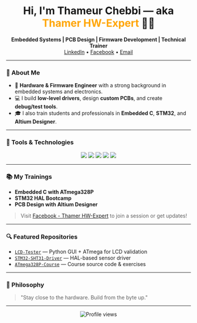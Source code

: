 <h1 align="center">Hi, I'm Thameur Chebbi — aka <span style="color:#ffa500;">Thamer HW-Expert</span> 👨‍💻</h1>

<p align="center">
  <strong>Embedded Systems | PCB Design | Firmware Development | Technical Trainer</strong><br>
  <a href="https://www.linkedin.com/in/thameur-chebbi-b9157b167/">LinkedIn</a> • 
  <a href="https://www.facebook.com/ThamerHwExpert">Facebook</a> • 
  <a href="mailto:youremail@example.com">Email</a>
</p>

---

### 🚀 About Me

- 🔧 **Hardware & Firmware Engineer** with a strong background in embedded systems and electronics.
- 💻 I build **low-level drivers**, design **custom PCBs**, and create **debug/test tools**.
- 🎓 I also train students and professionals in **Embedded C**, **STM32**, and **Altium Designer**.

---

### 🧰 Tools & Technologies

<p align="center">
  <img src="https://img.shields.io/badge/C-00599C?style=for-the-badge&logo=c&logoColor=white"/>
  <img src="https://img.shields.io/badge/C++-00599C?style=for-the-badge&logo=cplusplus&logoColor=white"/>
  <img src="https://img.shields.io/badge/Python-3776AB?style=for-the-badge&logo=python&logoColor=white"/>
  <img src="https://img.shields.io/badge/STM32-03234B?style=for-the-badge&logo=stmicroelectronics&logoColor=white"/>
  <img src="https://img.shields.io/badge/Altium-FF6C37?style=for-the-badge&logo=altiumdesigner&logoColor=white"/>
</p>

---

### 📚 My Trainings

- **Embedded C with ATmega328P**
- **STM32 HAL Bootcamp**
- **PCB Design with Altium Designer**

> Visit [Facebook - Thamer HW-Expert](https://www.facebook.com/ThamerHwExpert) to join a session or get updates!

---

### 🔍 Featured Repositories

- [`LCD-Tester`](https://github.com/ThamerHwExpert/LCD-Tester) — Python GUI + ATmega for LCD validation
- [`STM32-SHT31-Driver`](https://github.com/ThamerHwExpert/STM32-SHT31-Driver) — HAL-based sensor driver
- [`ATmega328P-Course`](https://github.com/ThamerHwExpert/ATmega328P-Course) — Course source code & exercises

---

### 🧠 Philosophy

> "Stay close to the hardware. Build from the byte up."

---

<p align="center">
  <img src="https://komarev.com/ghpvc/?username=ThamerHwExpert&style=flat-square&color=blue" alt="Profile views"/>
</p>
